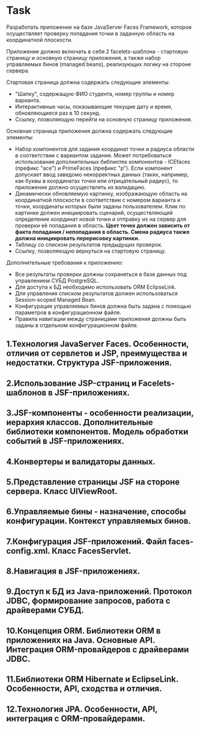 # Task

Разработать приложение на базе JavaServer Faces Framework, которое осуществляет проверку попадания точки в заданную область на координатной плоскости.

Приложение должно включать в себя 2 facelets-шаблона - стартовую страницу и основную страницу приложения, а также набор управляемых бинов (managed beans), реализующих логику на стороне сервера.

Стартовая страница должна содержать следующие элементы:

- "Шапку", содержащую ФИО студента, номер группы и номер варианта.
- Интерактивные часы, показывающие текущие дату и время, обновляющиеся раз в 10 секунд.
- Ссылку, позволяющую перейти на основную страницу приложения.

Основная страница приложения должна содержать следующие элементы:

- Набор компонентов для задания координат точки и радиуса области в соответствии с вариантом задания. Может потребоваться использование дополнительных библиотек компонентов - ICEfaces (префикс "ace") и PrimeFaces (префикс "p"). Если компонент допускает ввод заведомо некорректных данных (таких, например, как буквы в координатах точки или отрицательный радиус), то приложение должно осуществлять их валидацию.
- Динамически обновляемую картинку, изображающую область на координатной плоскости в соответствии с номером варианта и точки, координаты которых были заданы пользователем. Клик по картинке должен инициировать сценарий, осуществляющий определение координат новой точки и отправку их на сервер для проверки её попадания в область. __Цвет точек должен зависить от факта попадания / непопадания в область. Смена радиуса также должна инициировать перерисовку картинки.__
- Таблицу со списком результатов предыдущих проверок.
- Ссылку, позволяющую вернуться на стартовую страницу.

Дополнительные требования к приложению:

- Все результаты проверки должны сохраняться в базе данных под управлением СУБД PostgreSQL.
- Для доступа к БД необходимо использовать ORM EclipseLink.
- Для управления списком результатов должен использоваться Session-scoped Managed Bean.
- Конфигурация управляемых бинов должна быть задана с помощью параметров в конфигурационном файле.
- Правила навигации между страницами приложения должны быть заданы в отдельном конфигурационном файле.

## 1.Технология JavaServer Faces. Особенности, отличия от сервлетов и JSP, преимущества и недостатки. Структура JSF-приложения.
## 2.Использование JSP-страниц и Facelets-шаблонов в JSF-приложениях.
## 3.JSF-компоненты - особенности реализации, иерархия классов. Дополнительные библиотеки компонентов. Модель обработки событий в JSF-приложениях.
## 4.Конвертеры и валидаторы данных.
## 5.Представление страницы JSF на стороне сервера. Класс UIViewRoot.
## 6.Управляемые бины - назначение, способы конфигурации. Контекст управляемых бинов.
## 7.Конфигурация JSF-приложений. Файл faces-config.xml. Класс FacesServlet.
## 8.Навигация в JSF-приложениях.
## 9.Доступ к БД из Java-приложений. Протокол JDBC, формирование запросов, работа с драйверами СУБД.
## 10.Концепция ORM. Библиотеки ORM в приложениях на Java. Основные API. Интеграция ORM-провайдеров с драйверами JDBC.
## 11.Библиотеки ORM Hibernate и EclipseLink. Особенности, API, сходства и отличия.
## 12.Технология JPA. Особенности, API, интеграция с ORM-провайдерами.

